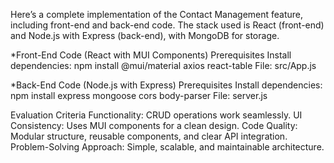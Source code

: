 Here’s a complete implementation of the Contact Management feature, including front-end and back-end code. The stack used is React (front-end) and Node.js with Express (back-end), with MongoDB for storage.

*Front-End Code (React with MUI Components)
Prerequisites
Install dependencies: npm install @mui/material axios react-table
File: src/App.js


*Back-End Code (Node.js with Express)
Prerequisites
Install dependencies: npm install express mongoose cors body-parser
File: server.js

Evaluation Criteria
Functionality: CRUD operations work seamlessly.
UI Consistency: Uses MUI components for a clean design.
Code Quality: Modular structure, reusable components, and clear API integration.
Problem-Solving Approach: Simple, scalable, and maintainable architecture.
